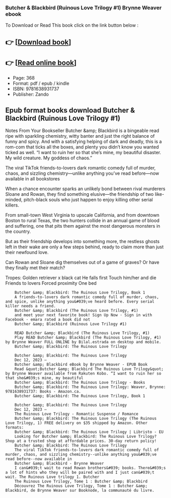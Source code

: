 ### Butcher & Blackbird (Ruinous Love Trilogy #1) Brynne Weaver ebook

To Download or Read This book click on the link button below :

## 👉  [**[Download book](http://ebooksharez.info/download.php?group=book&from=github.com&id=696589&lnk=1066 "Download book")**]

## 👉  [**[Read online book](http://ebooksharez.info/download.php?group=book&from=github.com&id=696589&lnk=1066 "Read online book")**]


* Page: 368
* Format: pdf / epub / kindle
* ISBN: 9781638931737
* Publisher: Zando



## Epub format books download Butcher & Blackbird (Ruinous Love Trilogy #1)



Notes From Your Bookseller Butcher &amp;amp; Blackbird is a bingeable read ripe with sparkling chemistry, witty banter and just the right balance of funny and spicy. And with a satisfying helping of dark and deadly, this is a rom-com that ticks all the boxes, and plenty you didn’t know you wanted ticked as well. “I want to ruin her so that she’s mine, my beautiful disaster. My wild creature. My goddess of chaos.”
 
 The viral TikTok friends-to-lovers dark romantic comedy full of murder, chaos, and sizzling chemistry—unlike anything you’ve read before—now available in all bookstores
 
 When a chance encounter sparks an unlikely bond between rival murderers Sloane and Rowan, they find something elusive—the friendship of two like-minded, pitch-black souls who just happen to enjoy killing other serial killers.
 
 From small-town West Virginia to upscale California, and from downtown Boston to rural Texas, the two hunters collide in an annual game of blood and suffering, one that pits them against the most dangerous monsters in the country.
 
 But as their friendship develops into something more, the restless ghosts left in their wake are only a few steps behind, ready to claim more than just their newfound love.
 
 Can Rowan and Sloane dig themselves out of a game of graves?
 Or have they finally met their match?
 
 Tropes:
 Golden retriever x black cat
 He falls first
 Touch him/her and die
 Friends to lovers
 Forced proximity
 One bed


        Butcher &amp; Blackbird: The Ruinous Love Trilogy, Book 1
        A friends-to-lovers dark romantic comedy full of murder, chaos, and spice, unlike anything you&#039;ve heard before. Every serial killer needs a friend.
        Butcher &amp; Blackbird (The Ruinous Love Trilogy, #1)
        and meet your next favorite book! Sign Up Now · Sign in with Facebook · emara rated a book did not 
        Butcher &amp; Blackbird (Ruinous Love Trilogy #1)
        
        READ Butcher &amp; Blackbird (The Ruinous Love Trilogy, #1)
        Play READ Butcher &amp; Blackbird (The Ruinous Love Trilogy, #1) by Brynne Weaver FULL ONLINE by Bilal.estrada on desktop and mobile.
        Butcher &amp; Blackbird: The Ruinous Love Trilogy
        
        Butcher &amp; Blackbird: The Ruinous Love Trilogy
        Dec 12, 2023 —
        Butcher &amp; Blackbird eBook by Brynne Weaver - EPUB Book
        Read &quot;Butcher &amp; Blackbird The Ruinous Love Trilogy&quot; by Brynne Weaver available from Rakuten Kobo. “I want to ruin her so that she&#039;s mine, my beautiful 
        Butcher &amp; Blackbird: The Ruinous Love Trilogy - Books
        Butcher &amp; Blackbird: The Ruinous Love Trilogy: Weaver, Brynne: 9781638931737: Books - Amazon.ca.
        Butcher &amp; Blackbird: The Ruinous Love Trilogy, Book 1
        
        Butcher &amp; Blackbird: The Ruinous Love Trilogy
        Dec 12, 2023 —
        The Ruinous Love Trilogy - Romantic Suspense / Romance
        Butcher &amp; Blackbird: The Ruinous Love Trilogy (The Ruinous Love Trilogy, 1) FREE delivery on $35 shipped by Amazon. Other formats: 
        Butcher &amp; Blackbird: The Ruinous Love Trilogy | Libristo - EU
        Looking for Butcher &amp; Blackbird: The Ruinous Love Trilogy? Shop at a trusted shop at affordable prices. 30-day return policy!
        Butcher &amp; Blackbird: The Ruinous Love Trilogy
        The viral TikTok friends-to-lovers dark romantic comedy full of murder, chaos, and sizzling chemistry--unlike anything you&#039;ve read before--now available in 
        Butcher &amp; Blackbird - Brynne Weaver
        I can&#039;t wait to read Rowan brothers&#039; books. There&#039;s a lot of hints who they will be paired with and I just can&#039;t wait. The Ruinous Love trilogy 1. Butcher 
        The Ruinous Love Trilogy, Tome 1 : Butcher &amp; Blackbird
        Découvrez The Ruinous Love Trilogy, Tome 1 : Butcher &amp; Blackbird, de Brynne Weaver sur Booknode, la communauté du livre.
    




